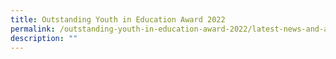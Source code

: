```yaml
---
title: Outstanding Youth in Education Award 2022
permalink: /outstanding-youth-in-education-award-2022/latest-news-and-announcements/permalink
description: ""
---
```


